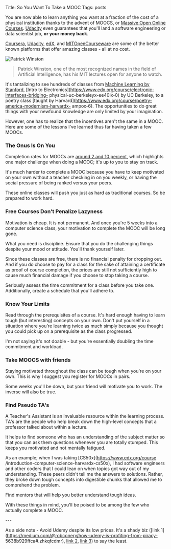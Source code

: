 Title: So You Want To Take a MOOC
Tags: posts



You are now able to learn anything you want at a fraction of the cost of a
physical institution thanks to the advent of MOOCS, or [Massive Open Online
Courses](https://en.wikipedia.org/wiki/Massive_open_online_course).
[Udacity](https://www.udacity.com/nanodegree/plus) even guarantees that you'll
land a software engineering or data scientist job, **or your money back**.



[Coursera](https://www.coursera.org/), [Udacity](https://www.udacity.com/),
[edX](https://www.edx.org/), and
[MITOpenCourseware](http://ocw.mit.edu/index.htm) are some of the better known
platforms that offer amazing classes - all at no cost.



![Patrick Winston](https://i.ytimg.com/vi/uylHeDdlMrc/hqdefault.jpg)



> Patrick Winston, one of the most recognized names in the field of Artificial
Intelligence, has his MIT lectures open for anyone to watch.



It's tantalizing to see hundreds of classes from [Machine Learning by
Stanford](https://www.coursera.org/learn/machine-learning), [Intro to
Electronics](https://www.edx.org/course/electronic-interfaces-bridging-
physical-uc-berkeleyx-ee40lx-0) by UC Berkeley, to a poetry class [taught by
Harvard](https://www.edx.org/course/poetry-america-modernism-harvardx-
ampox-6). The opportunities to do great things with your newfound knowledge
are only limited by your imagination.



However, one has to realize that the incentives aren't the same in a MOOC.
Here are some of the lessons I've learned thus far having taken a few MOOCs.



### The Onus Is On You



Completion rates for MOOCs are [around 2 and 10
percent](http://harvardx.harvard.edu/news/learner-intention), which highlights
one major challenge when doing a MOOC; it's up to you to stay on track.



It's much harder to complete a MOOC because you have to keep motivated on your
own without a teacher checking in on you weekly, or having the social pressure
of being ranked versus your peers.



These online classes will push you just as hard as traditional courses. So be
prepared to work hard.





### Free Courses Don't Penalize Lazyness



Motivation is cheap. It is not permanent. And once you're 5 weeks into a
computer science class, your motivation to complete the MOOC will be long
gone.



What you need is discipline. Ensure that you do the challenging things despite
your mood or attitude. You'll thank yourself later.



Since these classes are free, there is no financial penalty for dropping out.
And if you do choose to pay for a class for the sake of attaining a
certificate as proof of course completion, the prices are still not
sufficiently high to cause much financial damage if you choose to stop taking
a course.



Seriously assess the time commitment for a class before you take one.
Additionally, create a schedule that you'll adhere to.





### Know Your Limits



Read through the prerequisites of a course. It's hard enough having to learn
tough (but interesting) concepts on your own. Don't put yourself in a
situation where you're learning twice as much simply because you thought you
could pick up on a prerequisite as the class progressed.



I'm not saying it's not doable - but you're essentially doubling the time
commitment and workload.



### Take MOOCS with friends



Staying motivated throughout the class can be tough when you're on your own.
This is why I suggest you register for MOOCs in pairs.



Some weeks you'll be down, but your friend will motivate you to work. The
inverse will also be true.



### Find Pseudo TA's



A Teacher's Assistant is an invaluable resource within the learning process.
TA's are the people who help break down the high-level concepts that a
professor talked about within a lecture.



It helps to find someone who has an understanding of the subject matter so
that you can ask them questions whenever you are totally stumped. This keeps
you motivated and not mentally fatigued.



As an example; when I was taking [CS50x](https://www.edx.org/course
/introduction-computer-science-harvardx-cs50x), I had software engineers and
other coders that I could lean on when topics got way out of my understanding.
These peers didn't tell me the answers to solutions. Rather, they broke down
tough concepts into digestible chunks that allowed me to comprehend the
problem.



Find mentors that will help you better understand tough ideas.





With these things in mind, you'll be poised to be among the few who actually
complete a MOOC.



\---



As a side note - Avoid Udemy despite its low prices. It's a shady biz ([link
1](https://medium.com/@robconery/how-udemy-is-profiting-from-piracy-
5638b929ffca#.zhkqfcdmr), [link
2](https://news.ycombinator.com/item?id=10639405), [link
3](https://news.ycombinator.com/item?id=10637609)) to say the least.

